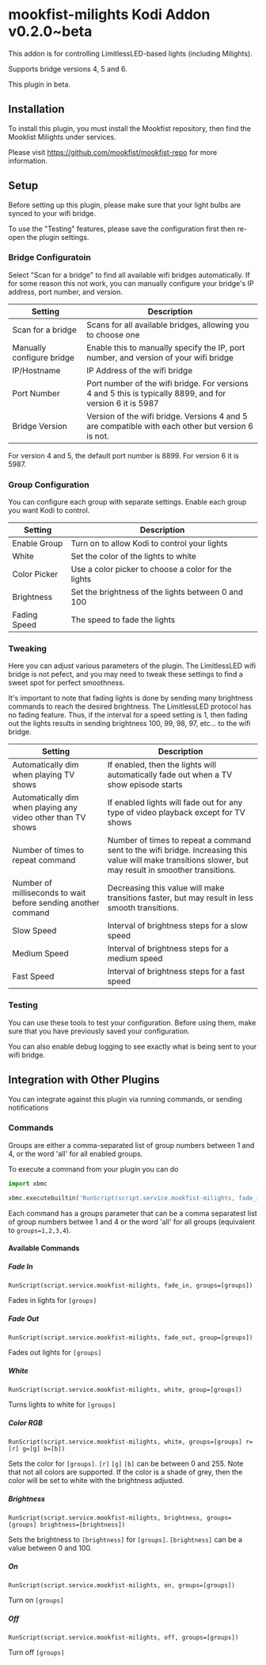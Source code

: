 # mookfist-milights Kodi Addon v0.2.0~beta

This addon is for controlling LimitlessLED-based lights (including Milights).

Supports bridge versions 4, 5 and 6.

This plugin in beta.

## Installation

To install this plugin, you must install the Mookfist repository, then find the Mooklist Milights under services.

Please visit https://github.com/mookfist/mookfist-repo for more information.

## Setup

Before setting up this plugin, please make sure that your light bulbs are synced to your wifi bridge.

To use the "Testing" features, please save the configuration first then re-open the plugin settings.

### Bridge Configuratoin

Select "Scan for a bridge" to find all available wifi bridges automatically. If for some reason this not work, you can manually configure your bridge's IP address, port number, and version.

| Setting | Description |
|---------|-------------|
| Scan for a bridge | Scans for all available bridges, allowing you to choose one |
| Manually configure bridge | Enable this to manually specify the IP, port number, and version of your wifi bridge |
| IP/Hostname | IP Address of the wifi bridge |
| Port Number | Port number of the wifi bridge. For versions 4 and 5 this is typically 8899, and for version 6 it is 5987 |
| Bridge Version | Version of the wifi bridge. Versions 4 and 5 are compatible with each other but version 6 is not. |

For version 4 and 5, the default port number is 8899. For version 6 it is 5987.

### Group Configuration

You can configure each group with separate settings. Enable each group you want Kodi to control.

| Setting | Description |
|---------|-------------|
| Enable Group | Turn on to allow Kodi to control your lights |
| White | Set the color of the lights to white |
| Color Picker | Use a color picker to choose a color for the lights |
| Brightness | Set the brightness of the lights between 0 and 100 |
| Fading Speed | The speed to fade the lights |

### Tweaking

Here you can adjust various parameters of the plugin. The LimitlessLED wifi bridge is not pefect, and you may need to tweak these settings to find a sweet spot for perfect smoothness.

It's important to note that fading lights is done by sending many brightness commands to reach the desired brightness. The LimitlessLED protocol has no fading feature. Thus, if the interval for a speed setting is 1, then fading out the lights results in sending brightness 100, 99, 98, 97, etc... to the wifi bridge.


| Setting | Description |
|---------|-------------|
| Automatically dim when playing TV shows | If enabled, then the lights will automatically fade out when a TV show episode starts |
| Automatically dim when playing any video other than TV shows | If enabled lights will fade out for any type of video playback except for TV shows |
| Number of times to repeat command | Number of times to repeat a command sent to the wifi bridge. Increasing this value will make transitions slower, but may result in smoother transitions. |
| Number of milliseconds to wait before sending another command | Decreasing this value will make transitions faster, but may result in less smooth transitions. |
| Slow Speed | Interval of brightness steps for a slow speed |
| Medium Speed | Interval of brightness steps for a medium speed |
| Fast Speed | Interval of brightness steps for a fast speed |

### Testing

You can use these tools to test your configuration. Before using them, make sure that you have previously saved your configuration.

You can also enable debug logging to see exactly what is being sent to your wifi bridge.

## Integration with Other Plugins

You can integrate against this plugin via running commands, or sending notifications

### Commands

Groups are either a comma-separated list of group numbers between 1 and 4, or the word 'all' for all enabled groups.

To execute a command from your plugin you can do

```python
import xbmc

xbmc.executebuiltin('RunScript(script.service.mookfist-milights, fade_in, groups=1,2,3)')
```

Each command has a groups parameter that can be a comma separatest list of group numbers betwee 1 and 4 or the word 'all' for all groups (equivalent to `groups=1,2,3,4`).

#### Available Commands

##### Fade In

```
RunScript(script.service.mookfist-milights, fade_in, groups=[groups])
```

Fades in lights for `[groups]`

##### Fade Out

```
RunScript(script.service.mookfist-milights, fade_out, group=[groups])
```

Fades out lights for `[groups]`

##### White

```
RunScript(script.service.mookfist-milights, white, group=[groups])
```

Turns lights to white for `[groups]`

##### Color RGB

```
RunScript(script.service.mookfist-milights, white, groups=[groups] r=[r] g=[g] b=[b])
```

Sets the color for `[groups]`. `[r]` `[g]` `[b]` can be between 0 and 255. Note that not all colors are supported. If the color is a shade of grey, then the color will be set to white with the brightness adjusted.

##### Brightness

```
RunScript(script.service.mookfist-milights, brightness, groups=[groups] brightness=[brightness])
```

Sets the brightness to `[brightness]` for `[groups]`. `[brightness]` can be a value between 0 and 100.

##### On

```
RunScript(script.service.mookfist-milights, on, groups=[groups])
```

Turn on `[groups]`

##### Off

```
RunScript(script.service.mookfist-milights, off, groups=[groups])
```

Turn off `[groups]`


